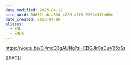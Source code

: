 ```yaml
---
date_modified: 2025-04-12
site_uuid: 0d637fab-a83d-4269-a3f5-2202e311e66e
date_created: 2025-04-06
aliases:
  - SML
  - SMLs
---
```


https://youtu.be/C4mcQ3gAUNg?si=EBGJirCaDuV65xSs

[[RAG]]